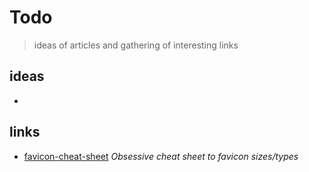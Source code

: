 # Todo

> ideas of articles and gathering of interesting links

## ideas

- 

## links

- [favicon-cheat-sheet](https://github.com/audreyfeldroy/favicon-cheat-sheet) _Obsessive cheat sheet to favicon sizes/types_
